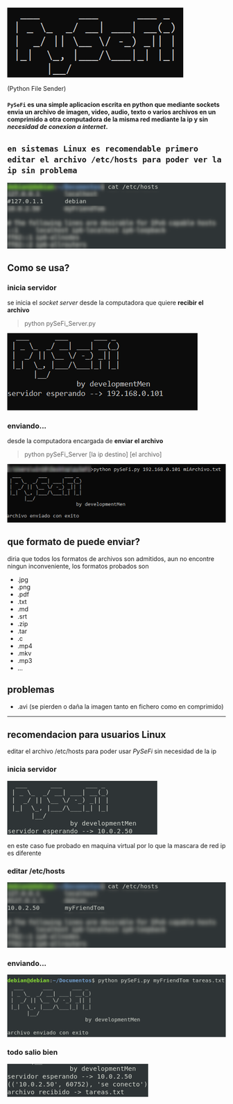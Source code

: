 ![PySeFi](img/pySefiBanner.png)

(Python File Sender)

#### `PySeFi` es una simple aplicacion escrita en python que mediante sockets envia un archivo de **imagen, video, audio, texto o varios archivos en un comprimido** a otra computadora de la misma red mediante la ip y sin *necesidad de conexion a internet*.

## `en sistemas Linux es recomendable primero editar el archivo /etc/hosts para poder ver la ip sin problema`
![edit hosts file](img/editHosts.png)

## Como se usa?

### inicia servidor
se inicia el *socket server* desde la computadora que quiere **recibir el archivo**
> python pySeFi_Server.py

![inica el servidor](img/serverWin.png)

### enviando...
desde la computadora encargada de **enviar el archivo**
> python pySeFi_Server [la ip destino] [el archivo]

![servidor windows](img/EnviadoWin.png)

## que formato de puede enviar?
diria que todos los formatos de archivos son admitidos, aun no encontre ningun inconveniente, los formatos probados son
- .jpg
- .png
- .pdf
- .txt
- .md
- .srt
- .zip
- .tar
- .c
- .mp4
- .mkv
- .mp3
- ...

## problemas
- .avi
	(se pierden o daña la imagen tanto en fichero como en comprimido) 

---

## recomendacion para usuarios **Linux**
editar el archivo /etc/hosts para poder usar *PySeFi* sin necesidad de la ip

### inicia servidor
![serverLin](img/serverLin.png)

en este caso fue probado en maquina virtual por lo que la mascara de red ip es diferente

### editar /etc/hosts
![editar fichero hosts](img/myFriendTom.png)

### enviando...
![enviando](img/Enviado.png)

### todo salio bien
![final](img/archivoRecibido.png)
